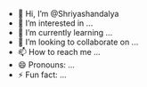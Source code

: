 - 👋 Hi, I’m @Shriyashandalya
- 👀 I’m interested in ...
- 🌱 I’m currently learning ...
- 💞️ I’m looking to collaborate on ...
- 📫 How to reach me ...
- 😄 Pronouns: ...
- ⚡ Fun fact: ...

<!---
Shriyashandalya/Shriyashandalya is a ✨ special ✨ repository because its `README.md` (this file) appears on your GitHub profile.
You can click the Preview link to take a look at your changes.
--->
